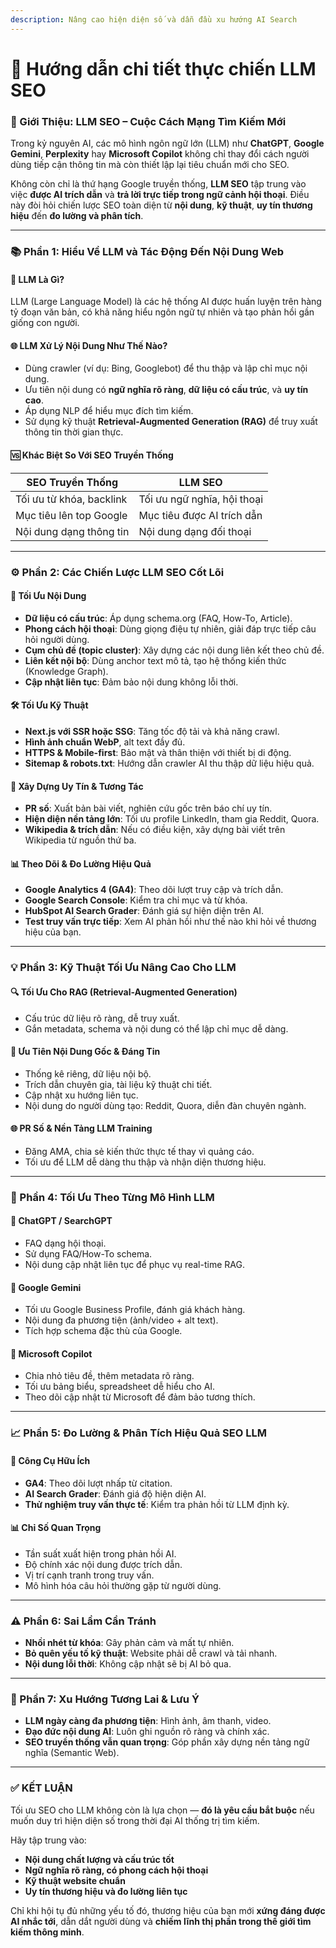 ```yaml
---
description: Nâng cao hiện diện số và dẫn đầu xu hướng AI Search
---
```


# 🚀 Hướng dẫn chi tiết thực chiến LLM SEO

### 🧭 Giới Thiệu: LLM SEO – Cuộc Cách Mạng Tìm Kiếm Mới

Trong kỷ nguyên AI, các mô hình ngôn ngữ lớn (LLM) như **ChatGPT**, **Google Gemini**, **Perplexity** hay **Microsoft Copilot** không chỉ thay đổi cách người dùng tiếp cận thông tin mà còn thiết lập lại tiêu chuẩn mới cho SEO.

Không còn chỉ là thứ hạng Google truyền thống, **LLM SEO** tập trung vào việc **được AI trích dẫn** và **trả lời trực tiếp trong ngữ cảnh hội thoại**. Điều này đòi hỏi chiến lược SEO toàn diện từ **nội dung**, **kỹ thuật**, **uy tín thương hiệu** đến **đo lường và phân tích**.

***

### 📚 Phần 1: Hiểu Về LLM và Tác Động Đến Nội Dung Web

#### 🤖 LLM Là Gì?

LLM (Large Language Model) là các hệ thống AI được huấn luyện trên hàng tỷ đoạn văn bản, có khả năng hiểu ngôn ngữ tự nhiên và tạo phản hồi gần giống con người.

#### 🌐 LLM Xử Lý Nội Dung Như Thế Nào?

* Dùng crawler (ví dụ: Bing, Googlebot) để thu thập và lập chỉ mục nội dung.
* Ưu tiên nội dung có **ngữ nghĩa rõ ràng**, **dữ liệu có cấu trúc**, và **uy tín cao**.
* Áp dụng NLP để hiểu mục đích tìm kiếm.
* Sử dụng kỹ thuật **Retrieval-Augmented Generation (RAG)** để truy xuất thông tin thời gian thực.

#### 🆚 Khác Biệt So Với SEO Truyền Thống

| SEO Truyền Thống         | LLM SEO                     |
| ------------------------ | --------------------------- |
| Tối ưu từ khóa, backlink | Tối ưu ngữ nghĩa, hội thoại |
| Mục tiêu lên top Google  | Mục tiêu được AI trích dẫn  |
| Nội dung dạng thông tin  | Nội dung dạng đối thoại     |

***

### ⚙️ Phần 2: Các Chiến Lược LLM SEO Cốt Lõi

#### 📝 Tối Ưu Nội Dung

* **Dữ liệu có cấu trúc**: Áp dụng schema.org (FAQ, How-To, Article).
* **Phong cách hội thoại**: Dùng giọng điệu tự nhiên, giải đáp trực tiếp câu hỏi người dùng.
* **Cụm chủ đề (topic cluster)**: Xây dựng các nội dung liên kết theo chủ đề.
* **Liên kết nội bộ**: Dùng anchor text mô tả, tạo hệ thống kiến thức (Knowledge Graph).
* **Cập nhật liên tục**: Đảm bảo nội dung không lỗi thời.

#### 🛠 Tối Ưu Kỹ Thuật

* **Next.js với SSR hoặc SSG**: Tăng tốc độ tải và khả năng crawl.
* **Hình ảnh chuẩn WebP**, alt text đầy đủ.
* **HTTPS & Mobile-first**: Bảo mật và thân thiện với thiết bị di động.
* **Sitemap & robots.txt**: Hướng dẫn crawler AI thu thập dữ liệu hiệu quả.

#### 🌟 Xây Dựng Uy Tín & Tương Tác

* **PR số**: Xuất bản bài viết, nghiên cứu gốc trên báo chí uy tín.
* **Hiện diện nền tảng lớn**: Tối ưu profile LinkedIn, tham gia Reddit, Quora.
* **Wikipedia & trích dẫn**: Nếu có điều kiện, xây dựng bài viết trên Wikipedia từ nguồn thứ ba.

#### 📊 Theo Dõi & Đo Lường Hiệu Quả

* **Google Analytics 4 (GA4)**: Theo dõi lượt truy cập và trích dẫn.
* **Google Search Console**: Kiểm tra chỉ mục và từ khóa.
* **HubSpot AI Search Grader**: Đánh giá sự hiện diện trên AI.
* **Test truy vấn trực tiếp**: Xem AI phản hồi như thế nào khi hỏi về thương hiệu của bạn.

***

### 💡 Phần 3: Kỹ Thuật Tối Ưu Nâng Cao Cho LLM

#### 🔍 Tối Ưu Cho RAG (Retrieval-Augmented Generation)

* Cấu trúc dữ liệu rõ ràng, dễ truy xuất.
* Gắn metadata, schema và nội dung có thể lập chỉ mục dễ dàng.

#### 🧾 Ưu Tiên Nội Dung Gốc & Đáng Tin

* Thống kê riêng, dữ liệu nội bộ.
* Trích dẫn chuyên gia, tài liệu kỹ thuật chi tiết.
* Cập nhật xu hướng liên tục.
* Nội dung do người dùng tạo: Reddit, Quora, diễn đàn chuyên ngành.

#### 🌐 PR Số & Nền Tảng LLM Training

* Đăng AMA, chia sẻ kiến thức thực tế thay vì quảng cáo.
* Tối ưu để LLM dễ dàng thu thập và nhận diện thương hiệu.

***

### 🧠 Phần 4: Tối Ưu Theo Từng Mô Hình LLM

#### 🔹 ChatGPT / SearchGPT

* FAQ dạng hội thoại.
* Sử dụng FAQ/How-To schema.
* Nội dung cập nhật liên tục để phục vụ real-time RAG.

#### 🔹 Google Gemini

* Tối ưu Google Business Profile, đánh giá khách hàng.
* Nội dung đa phương tiện (ảnh/video + alt text).
* Tích hợp schema đặc thù của Google.

#### 🔹 Microsoft Copilot

* Chia nhỏ tiêu đề, thêm metadata rõ ràng.
* Tối ưu bảng biểu, spreadsheet dễ hiểu cho AI.
* Theo dõi cập nhật từ Microsoft để đảm bảo tương thích.

***

### 📈 Phần 5: Đo Lường & Phân Tích Hiệu Quả SEO LLM

#### 📌 Công Cụ Hữu Ích

* **GA4**: Theo dõi lượt nhấp từ citation.
* **AI Search Grader**: Đánh giá độ hiện diện AI.
* **Thử nghiệm truy vấn thực tế**: Kiểm tra phản hồi từ LLM định kỳ.

#### 📊 Chỉ Số Quan Trọng

* Tần suất xuất hiện trong phản hồi AI.
* Độ chính xác nội dung được trích dẫn.
* Vị trí cạnh tranh trong truy vấn.
* Mô hình hóa câu hỏi thường gặp từ người dùng.

***

### ⚠️ Phần 6: Sai Lầm Cần Tránh

* **Nhồi nhét từ khóa**: Gây phản cảm và mất tự nhiên.
* **Bỏ quên yếu tố kỹ thuật**: Website phải dễ crawl và tải nhanh.
* **Nội dung lỗi thời**: Không cập nhật sẽ bị AI bỏ qua.

***

### 🔮 Phần 7: Xu Hướng Tương Lai & Lưu Ý

* **LLM ngày càng đa phương tiện**: Hình ảnh, âm thanh, video.
* **Đạo đức nội dung AI**: Luôn ghi nguồn rõ ràng và chính xác.
* **SEO truyền thống vẫn quan trọng**: Góp phần xây dựng nền tảng ngữ nghĩa (Semantic Web).

***

### ✅ KẾT LUẬN

Tối ưu SEO cho LLM không còn là lựa chọn — **đó là yêu cầu bắt buộc** nếu muốn duy trì hiện diện số trong thời đại AI thống trị tìm kiếm.

Hãy tập trung vào:

* **Nội dung chất lượng và cấu trúc tốt**
* **Ngữ nghĩa rõ ràng, có phong cách hội thoại**
* **Kỹ thuật website chuẩn**
* **Uy tín thương hiệu và đo lường liên tục**

Chỉ khi hội tụ đủ những yếu tố đó, thương hiệu của bạn mới **xứng đáng được AI nhắc tới**, dẫn dắt người dùng và **chiếm lĩnh thị phần trong thế giới tìm kiếm thông minh**.
